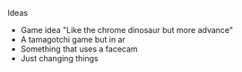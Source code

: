 Ideas
- Game idea "Like the chrome dinosaur but more advance"
- A tamagotchi game but in ar
- Something that uses a facecam
- Just changing things
